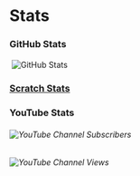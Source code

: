 # Stats
### GitHub Stats
<p>&nbsp;<img align="center" src="https://github-readme-stats.vercel.app/api?username=Noahscratch493&show_icons=true&theme=dark&locale=en" alt="GitHub Stats" /></p>

### [Scratch Stats](https://scratchstats.com/Noahscratch493)

### YouTube Stats 
###### ![YouTube Channel Subscribers](https://img.shields.io/youtube/channel/subscribers/UCSN4-8b7bo3_bz_XRS9ZdBQ)
###### ![YouTube Channel Views](https://img.shields.io/youtube/channel/views/UCSN4-8b7bo3_bz_XRS9ZdBQ)
